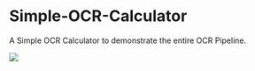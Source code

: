 # Simple-OCR-Calculator

A Simple OCR Calculator to demonstrate the entire OCR Pipeline. 


![](demo.gif)